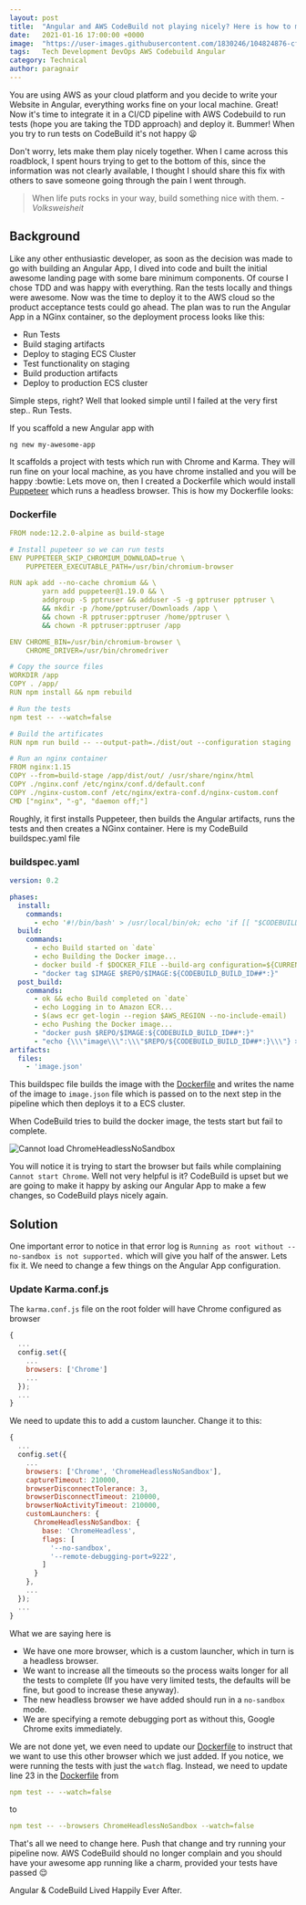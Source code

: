 ```yaml
---
layout: post
title:  "Angular and AWS CodeBuild not playing nicely? Here is how to make them friends"
date:   2021-01-16 17:00:00 +0000
image:  "https://user-images.githubusercontent.com/1830246/104824876-cffb2180-584d-11eb-9e9d-cbc646c9653d.png"
tags:   Tech Development DevOps AWS Codebuild Angular
category: Technical
author: paragnair
---
```


You are using AWS as your cloud platform and you decide to write your Website in Angular, everything works fine on your local machine. Great! Now it's time to integrate it in a CI/CD pipeline with AWS Codebuild to run tests (hope you are taking the TDD approach) and deploy it. Bummer! When you try to run tests on CodeBuild it's not happy :frowning: 

Don't worry, lets make them play nicely together. When I came across this roadblock, I spent hours trying to get to the bottom of this, since the information was not clearly available, I thought I should share this fix with others to save someone going through the pain I went through.

> When life puts rocks in your way, build something nice with them. <cite>- Volksweisheit</cite>

## Background

Like any other enthusiastic developer, as soon as the decision was made to go with building an Angular App, I dived into code and built the initial awesome landing page with some bare minimum components. Of course I chose TDD and was happy with everything. Ran the tests locally and things were awesome. Now was the time to deploy it to the AWS cloud so the product acceptance tests could go ahead. The plan was to run the Angular App in a NGinx container, so the deployment process looks like this:
* Run Tests
* Build staging artifacts
* Deploy to staging ECS Cluster
* Test functionality on staging
* Build production artifacts
* Deploy to production ECS cluster

Simple steps, right? Well that looked simple until I failed at the very first step.. Run Tests. 

If you scaffold a new Angular app with 
```node
ng new my-awesome-app
```
It scaffolds a project with tests which run with Chrome and Karma. They will run fine on your local machine, as you have chrome installed and you will be happy :bowtie: Lets move on, then I created a Dockerfile which would install [Puppeteer](https://developers.google.com/web/tools/puppeteer) which runs a headless browser. This is how my Dockerfile looks:

### Dockerfile
```yaml
FROM node:12.2.0-alpine as build-stage

# Install pupeteer so we can run tests
ENV PUPPETEER_SKIP_CHROMIUM_DOWNLOAD=true \
    PUPPETEER_EXECUTABLE_PATH=/usr/bin/chromium-browser

RUN apk add --no-cache chromium && \
        yarn add puppeteer@1.19.0 && \
        addgroup -S pptruser && adduser -S -g pptruser pptruser \
        && mkdir -p /home/pptruser/Downloads /app \
        && chown -R pptruser:pptruser /home/pptruser \
        && chown -R pptruser:pptruser /app

ENV CHROME_BIN=/usr/bin/chromium-browser \
    CHROME_DRIVER=/usr/bin/chromedriver

# Copy the source files
WORKDIR /app
COPY . /app/
RUN npm install && npm rebuild

# Run the tests
npm test -- --watch=false

# Build the artificates 
RUN npm run build -- --output-path=./dist/out --configuration staging

# Run an nginx container
FROM nginx:1.15
COPY --from=build-stage /app/dist/out/ /usr/share/nginx/html
COPY ./nginx.conf /etc/nginx/conf.d/default.conf
COPY ./nginx-custom.conf /etc/nginx/extra-conf.d/nginx-custom.conf
CMD ["nginx", "-g", "daemon off;"]
```

Roughly, it first installs Puppeteer, then builds the Angular artifacts, runs the tests and then creates a NGinx container. Here is my CodeBuild buildspec.yaml file
### buildspec.yaml
```yaml
version: 0.2

phases:
  install:
    commands:
      - echo '#!/bin/bash' > /usr/local/bin/ok; echo 'if [[ "$CODEBUILD_BUILD_SUCCEEDING" == "0" ]]; then exit 1; else exit 0; fi' >> /usr/local/bin/ok; chmod +x /usr/local/bin/ok
  build:
    commands:
      - echo Build started on `date`
      - echo Building the Docker image...          
      - docker build -f $DOCKER_FILE --build-arg configuration=${CURRENT_ENVIRONMENT} -t $IMAGE .
      - "docker tag $IMAGE $REPO/$IMAGE:${CODEBUILD_BUILD_ID##*:}"
  post_build:
    commands:
      - ok && echo Build completed on `date`
      - echo Logging in to Amazon ECR...
      - $(aws ecr get-login --region $AWS_REGION --no-include-email)
      - echo Pushing the Docker image...
      - "docker push $REPO/$IMAGE:${CODEBUILD_BUILD_ID##*:}"
      - "echo {\\\"image\\\":\\\"$REPO/${CODEBUILD_BUILD_ID##*:}\\\"} > image.json"
artifacts:
  files:
    - 'image.json'
```

This buildspec file builds the image with the [Dockerfile](#dockerfile) and writes the name of the image to `image.json` file which is passed on to the next step in the pipeline which then deploys it to a ECS cluster.

When CodeBuild tries to build the docker image, the tests start  but fail to complete.

![Cannot load ChromeHeadlessNoSandbox](https://user-images.githubusercontent.com/1830246/104824893-02a51a00-584e-11eb-9380-35d89d287be2.png)

You will notice it is trying to start the browser but fails while complaining `Cannot start Chrome`. Well not very helpful is it? CodeBuild is upset but we are going to make it happy by asking our Angular App to make a few changes, so CodeBuild plays nicely again.

## Solution
One important error to notice in that error log is `Running as root without --no-sandbox is not supported.` which will give you half of the answer. Lets fix it. We need to change a few things on the Angular App configuration. 

### Update Karma.conf.js

The `karma.conf.js` file on the root folder will have Chrome configured as browser
```javascript
{
  ...
  config.set({
    ...
    browsers: ['Chrome']
    ...
  });
  ...
}
```

We need to update this to add a custom launcher. Change it to this:
```javascript
{
  ...
  config.set({
    ...
    browsers: ['Chrome', 'ChromeHeadlessNoSandbox'],
    captureTimeout: 210000,
    browserDisconnectTolerance: 3,
    browserDisconnectTimeout: 210000,
    browserNoActivityTimeout: 210000,
    customLaunchers: {
      ChromeHeadlessNoSandbox: {
        base: 'ChromeHeadless',
        flags: [
          '--no-sandbox',
          '--remote-debugging-port=9222',
        ]
      }
    },
    ...
  });
  ...
}
```

What we are saying here is
* We have one more browser, which is a custom launcher, which in turn is a headless browser.
* We want to increase all the timeouts so the process waits longer for all the tests to complete (If you have very limited tests, the defaults will be fine, but good to increase these anyway).
* The new headless browser we have added should run in a `no-sandbox` mode.
* We are specifying a remote debugging port as without this, Google Chrome exits immediately.

We are not done yet, we even need to update our [Dockerfile](#dockerfile) to instruct that we want to use this other browser which we just added. If you notice, we were running the tests with just the `watch` flag. Instead, we need to update line 23 in the [Dockerfile](#dockerfile) from

```yaml
npm test -- --watch=false
```

to

```yaml
npm test -- --browsers ChromeHeadlessNoSandbox --watch=false
```

That's all we need to change here. Push that change and try running your pipeline now. AWS CodeBuild should no longer complain and you should have your awesome app running like a charm, provided your tests have passed :relieved:

Angular & CodeBuild Lived Happily Ever After.